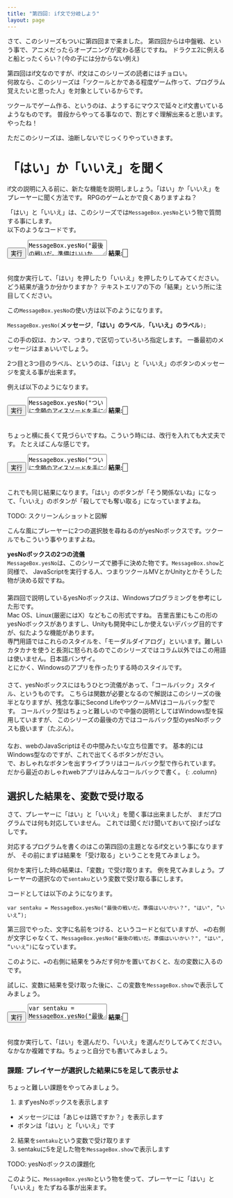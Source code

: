 ```yaml
---
title: "第四回: if文で分岐しよう"
layout: page
---
```


<link rel="stylesheet" href="https://cdnjs.cloudflare.com/ajax/libs/codemirror/5.35.0/codemirror.css" />
<script src="https://cdnjs.cloudflare.com/ajax/libs/codemirror/5.35.0/codemirror.js"></script>
<script src="https://cdnjs.cloudflare.com/ajax/libs/codemirror/5.35.0/mode/javascript/javascript.js"></script>
<style>
    .CodeMirror { height: auto; border: 1px solid #ddd; }
    .console { border: 1px solid #333; color: rgb(48, 68, 216); padding: 0px 5px 0px 5px; }

    .answer {color: red;  }
    .hideanswer { display: none; }
    .result {font-size: large;}
    .wrong {color: red;  }
    .correct {color: rgb(0, 89, 255);  }



    .column{
        padding: 0.5em 1em;
        margin: 2em 0;
        color: #5d627b;
        background: white;
        border-top: solid 5px #5d627b;
        box-shadow: 0 3px 5px rgba(0, 0, 0, 0.22);
    }    
</style>
<link rel="stylesheet" href="https://rawgit.com/karino2/js-introduction/master/scripts/smoke.css" />
<script src="https://rawgit.com/karino2/js-introduction/master/scripts/smoke.min.js"></script>                    
<script src="https://neil.fraser.name/software/JS-Interpreter/acorn_interpreter.js"></script>

<script type="text/javascript" src="https://rawgit.com/karino2/js-introduction/master/scripts/env.js"></script>



<script>
var questions = [];


  document.body.onload = function() {
    myInterpreter = new Interpreter('MessageBox = {show: SmokeAlert, yesNo: SmokeYesNo};', initFunc);


    setupAllREPL2(4);
    setupAllQuestions2(questions);
  }
</script>


さて、このシリーズもついに第四回まで来ました。
第四回からは中盤戦、という事で、アニメだったらオープニングが変わる感じですね。
ドラクエ2に例えると船とったくらい？(今の子には分からない例え)

第四回はif文なのですが、if文はこのシリーズの読者にはチョロい。  
何故なら、このシリーズは「ツクールとかである程度ゲーム作って、プログラム覚えたいと思った人」を対象としているからです。

ツクールでゲーム作る、というのは、ようするにマウスで延々とif文書いているようなものです。
普段からやってる事なので、割とすぐ理解出来ると思います。やったね！

ただこのシリーズは、油断しないでじっくりやっていきます。

# 「はい」か「いいえ」を聞く

if文の説明に入る前に、新たな機能を説明しましょう。「はい」か「いいえ」をプレーヤーに聞く方法です。
RPGのゲームとかで良くありますよね？

「はい」と「いいえ」は、このシリーズでは`MessageBox.yesNo`という物で質問する事にします。  
以下のようなコードです。

<div id="ex1">
<input type="button" value="実行" />
<textarea>
MessageBox.yesNo("最後の戦いだ。準備はいいかい？", "はい", ”いいえ”);</textarea>
<b>結果:</b> <span class="console"></span><br>
</div>
  
　  
何度か実行して、「はい」を押したり「いいえ」を押したりしてみてください。どう結果が違うか分かりますか？
テキストエリアの下の「結果」という所に注目してください。

この`MessageBox.yesNo`の使い方は以下のようになります。

`MessageBox.yesNo(`**メッセージ**`,`**「はい」のラベル**`,`**「いいえ」のラベル**`);` 

この手の奴は、カンマ、つまり`,`で区切っていろいろ指定します。
一番最初のメッセージはまぁいいでしょう。

2つ目と3つ目のラベル、というのは、「はい」と「いいえ」のボタンのメッセージを変える事が出来ます。

例えば以下のようになります。

<div id="ex2">
<input type="button" value="実行" />
<textarea>
MessageBox.yesNo("ついに念願のアイスソードを手に入れたぞ", "そう関係ないね", ”殺してでも奪い取る”);</textarea>
<b>結果:</b> <span class="console"></span><br>
</div>
  
　  
ちょっと横に長くて見づらいですね。こういう時には、改行を入れても大丈夫です。
たとえばこんな感じです。

<div id="ex3">
<input type="button" value="実行" />
<textarea>
MessageBox.yesNo("ついに念願のアイスソードを手に入れたぞ",
                 "そう関係ないね",
                 ”殺してでも奪い取る”);</textarea>
<b>結果:</b> <span class="console"></span><br>
</div>
  
　  
これでも同じ結果になります。「はい」のボタンが「そう関係ないね」になって、「いいえ」のボタンが「殺してでも奪い取る」になっていますよね。

TODO: スクリーンんショットと図解

こんな風にプレーヤーに2つの選択肢を尋ねるのがyesNoボックスです。ツクールでもこういう事やりますよね。

**yesNoボックスの2つの流儀**  
`MessageBox.yesNo`は、このシリーズで勝手に決めた物です。`MessageBox.show`と同様で、
JavaScriptを実行する人、つまりツクールMVとかUnityとかそうした物が決める奴ですね。  
　  
第四回で説明しているyesNoボックスは、Windowsプログラミングを参考にした形です。  
Mac OS、Linux(厳密にはX）などもこの形式ですね。
吉里吉里にもこの形のyesNoボックスがありますし、Unityも開発中にしか使えないデバッグ目的ですが、似たような機能があります。  
専門用語ではこれらのスタイルを、「モーダルダイアログ」といいます。難しいカタカナを使うと長渕に怒られるのでこのシリーズではコラム以外ではこの用語は使いません。日本語バンザイ。  
とにかく、Windowsのアプリを作ったりする時のスタイルです。  
　  
さて、yesNoボックスにはもうひとつ流儀があって、「コールバック」スタイル、というものです。
こちらは関数が必要となるので解説はこのシリーズの後半となりますが、残念な事にSecond LifeやツクールMVはコールバック型です。
コールバック型はちょっと難しいので中盤の説明としてはWindows型を採用していますが、
このシリーズの最後の方ではコールバック型のyesNoボックスも扱います（たぶん）。  
　  
なお、webのJavaScriptはその中間みたいな立ち位置です。
基本的にはWindows型なのですが、これで出てくるボタンがださい。  
で、おしゃれなボタンを出すライブラリはコールバック型で作られています。
だから最近のおしゃれwebアプリはみんなコールバックで書く。
{: .column}

## 選択した結果を、変数で受け取る

さて、プレーヤーに「はい」と「いいえ」を聞く事は出来ましたが、
まだプログラムでは何も対応していません。
これでは聞くだけ聞いておいて投げっぱなしです。

対応するプログラムを書くのはこの第四回の主題となるif文という事になりますが、
その前にまずは結果を「受け取る」ということを見てみましょう。

何かを実行した時の結果は、「変数」で受け取ります。
例を見てみましょう。プレーヤーの選択なので`sentaku`という変数で受け取る事にします。

コードとしては以下のようになります。

```
var sentaku = MessageBox.yesNo("最後の戦いだ。準備はいいかい？", "はい", ”いいえ”);
```

第三回でやった、文字に名前をつける、というコードと似ていますが、
`=`の右側が文字じゃなくて、`MessageBox.yesNo("最後の戦いだ。準備はいいかい？", "はい", ”いいえ”)`になっています。

このように、`=`の右側に結果をうみだす何かを置いておくと、左の変数に入るのです。

試しに、変数に結果を受け取った後に、この変数を`MessageBox.show`で表示してみましょう。

<div id="ex4">
<input type="button" value="実行" />
<textarea>
var sentaku = MessageBox.yesNo("最後の戦いだ。準備はいいかい？", "はい", ”いいえ”);
MessageBox.show(sentaku);</textarea>
<b>結果:</b> <span class="console"></span><br>
</div>
  
　  
何度か実行して、「はい」を選んだり、「いいえ」を選んだりしてみてください。
なかなか複雑ですね。ちょっと自分でも書いてみましょう。

### 課題: プレイヤーが選択した結果に5を足して表示せよ

ちょっと難しい課題をやってみましょう。

1. まずyesNoボックスを表示します
  - メッセージには「あじゃは鶏ですか？」を表示します
  - ボタンは「はい」と「いいえ」です
2. 結果を`sentaku`という変数で受け取ります
3. sentakuに5を足した物を`MessageBox.show`で表示します

TODO: yesNoボックスの課題化

このように、`MessageBox.yesNo`という物を使って、プレーヤーに「はい」と「いいえ」をたずねる事が出来ます。





